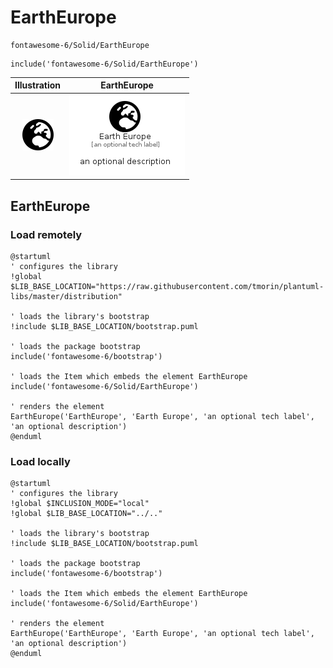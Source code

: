 # EarthEurope


```text
fontawesome-6/Solid/EarthEurope
```

```text
include('fontawesome-6/Solid/EarthEurope')
```



| Illustration | EarthEurope |
| :---: | :---: |
| ![illustration for Illustration](../../fontawesome-6/Solid/EarthEurope.png) | ![illustration for EarthEurope](../../fontawesome-6/Solid/EarthEurope.Local.png) |




## EarthEurope

### Load remotely
```plantuml
@startuml
' configures the library
!global $LIB_BASE_LOCATION="https://raw.githubusercontent.com/tmorin/plantuml-libs/master/distribution"

' loads the library's bootstrap
!include $LIB_BASE_LOCATION/bootstrap.puml

' loads the package bootstrap
include('fontawesome-6/bootstrap')

' loads the Item which embeds the element EarthEurope
include('fontawesome-6/Solid/EarthEurope')

' renders the element
EarthEurope('EarthEurope', 'Earth Europe', 'an optional tech label', 'an optional description')
@enduml
```

### Load locally
```plantuml
@startuml
' configures the library
!global $INCLUSION_MODE="local"
!global $LIB_BASE_LOCATION="../.."

' loads the library's bootstrap
!include $LIB_BASE_LOCATION/bootstrap.puml

' loads the package bootstrap
include('fontawesome-6/bootstrap')

' loads the Item which embeds the element EarthEurope
include('fontawesome-6/Solid/EarthEurope')

' renders the element
EarthEurope('EarthEurope', 'Earth Europe', 'an optional tech label', 'an optional description')
@enduml
```

